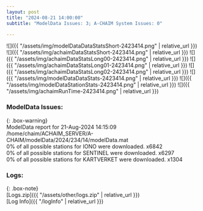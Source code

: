 ```yaml
---
layout: post
title: "2024-08-21 14:00:00"
subtitle: "ModelData Issues: 3; A-CHAIM System Issues: 0"

---
```


![]({{ "/assets/img/modelDataDataStatsShort-2423414.png" | relative_url }})
![]({{ "/assets/img/achaimDataStatsShort-2423414.png" | relative_url }})
![]({{ "/assets/img/achaimDataStatsLong00-2423414.png" | relative_url }})
![]({{ "/assets/img/achaimDataStatsLong01-2423414.png" | relative_url }})
![]({{ "/assets/img/achaimDataStatsLong02-2423414.png" | relative_url }})
![]({{ "/assets/img/modelDataDataStats-2423414.png" | relative_url }})
![]({{ "/assets/img/modelDataStationStats-2423414.png" | relative_url }})
![]({{ "/assets/img/achaimRunTime-2423414.png" | relative_url }})


### ModelData Issues:  
  
{: .box-warning}  
 ModelData report for 21-Aug-2024 14:15:09   
 /home/chaim/ACHAIM_SERVER/A-CHAIM/modelData/2024/234/14/modelData.mat   
 0% of all possible stations for IONO were downloaded. x6842   
 0% of all possible stations for SENTINEL were downloaded. x6297   
 0% of all possible stations for KARTVERKET were downloaded. x1304   
  


### Logs:  
  
{: .box-note}  
[Logs.zip]({{ "/assets/other/logs.zip" | relative_url }})  
[Log Info]({{ "/logInfo" | relative_url }})  
